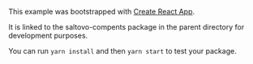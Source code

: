 This example was bootstrapped with [Create React App](https://github.com/facebook/create-react-app).

It is linked to the saltovo-compents package in the parent directory for development purposes.

You can run `yarn install` and then `yarn start` to test your package.
